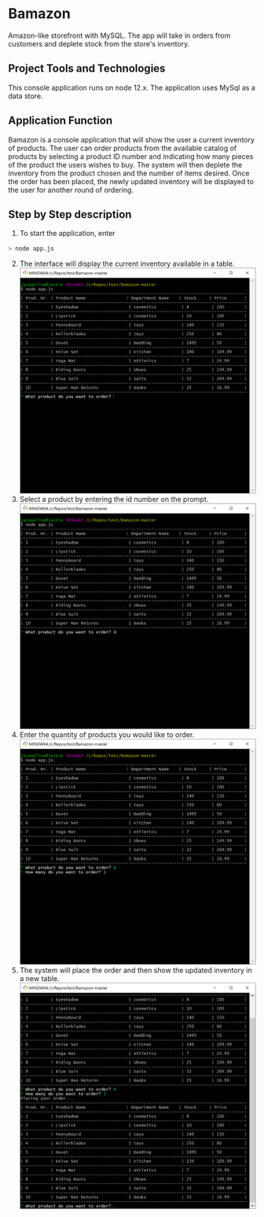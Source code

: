 # Bamazon
Amazon-like storefront with MySQL. The app will take in orders from customers and deplete stock from the store's inventory.

## Project Tools and Technologies
This console application runs on node 12.x. The application uses MySql as a data store.

## Application Function
Bamazon is a console application that will show the user a current inventory of products. The user can order products from the available catalog of products by selecting a product ID number and indicating how many pieces of the product the users wishes to buy. The system will then deplete the inventory from the product chosen and the number of items desired. Once the order has been placed, the newly updated inventory will be displayed to the user for another round of ordering.

## Step by Step description
1. To start the application, enter 

```bash
> node app.js 
```
2. The interface will display the current inventory available in a table.
![Available inventory](./screenshots/available-inventory.png)
3. Select a product by entering the id number on the prompt.
![Which Product?](./screenshots/which-product.png)
4. Enter the quantity of products you would like to order.
![How Many?](./screenshots/how-many.png)
5. The system will place the order and then show the updated inventory in a new table.
![New Inventory](./screenshots/next-round.png)